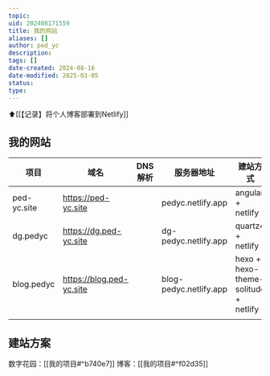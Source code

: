 ```yaml
---
topic: 
uid: 202408171559
title: 我的网站
aliases: []
author: ped_yc
description: 
tags: []
date-created: 2024-08-16
date-modified: 2025-03-05
status: 
type: 
---
```


⬆[[【记录】将个人博客部署到Netlify]]

## 我的网站

| 项目          | 域名                       | DNS 解析 | 服务器地址                  | 建站方式                                 |
| ----------- | ------------------------ | ------ | ---------------------- | ------------------------------------ |
| ped-yc.site | https://ped-yc.site      |        | pedyc.netlify.app      | angular + netlify                    |
| dg.pedyc    | https://dg.ped-yc.site   |        | dg-pedyc.netlify.app   | quartz4 + netlify                    |
| blog.pedyc  | https://blog.ped-yc.site |        | blog-pedyc.netlify.app | hexo + hexo-theme-solitude + netlify |
|             |                          |        |                        |                                      |

## 建站方案

数字花园：[[我的项目#^b740e7]]
博客：[[我的项目#^f02d35]]
